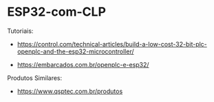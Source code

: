 # ESP32-com-CLP

Tutoriais: 

* https://control.com/technical-articles/build-a-low-cost-32-bit-plc-openplc-and-the-esp32-microcontroller/

* https://embarcados.com.br/openplc-e-esp32/


Produtos Similares:

* https://www.qsptec.com.br/produtos
